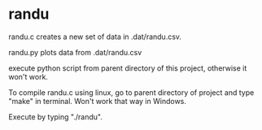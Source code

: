 # randu

randu.c creates a new set of data in .dat/randu.csv.

randu.py plots data from .dat/randu.csv


execute python script from parent directory of this project, otherwise it won't work.


To compile randu.c using linux, go to parent directory of project and type "make" in terminal. Won't work that way in Windows.

Execute by typing "./randu".

